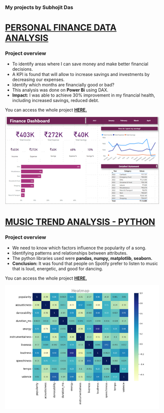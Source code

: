 ### My projects by Subhojit Das

# [PERSONAL FINANCE DATA ANALYSIS](https://subhojitdas859.github.io/MyFi_Analysis_Project/)
### Project overview
- To identify areas where I can save money and make better financial decisions.
- A KPI is found that will allow to increase savings and investments by decreasing our expenses.
- Identify which months are financially good or bad?
- This analysis was done on **Power Bi** using DAX.
- **Impact:** I was able to achieve 30% improvement in my financial health, including increased savings, reduced debt.

You can access the whole project **[HERE.](https://subhojitdas859.github.io/MyFi_Analysis_Project/)**

[![go to project](MyFi_img/1.png)](https://subhojitdas859.github.io/MyFi_Analysis_Project/)

# [MUSIC TREND ANALYSIS - PYTHON](https://subhojitdas859.github.io/Music_Trends_Analysis/)
### Project overview
- We need to know which factors influence the popularity of a song.
- Identifying patterns and relationships between attributes.
- The python libraries used were **pandas, numpy, matplotlib, seaborn.**
- **Conclusion:** It was found that people on Spotify prefer to listen to music that is loud, energetic, and good for dancing.

You can access the whole project **[HERE.](https://subhojitdas859.github.io/Music_Trends_Analysis/)**

[![go to project](Music_img/1.png)](https://subhojitdas859.github.io/Music_Trends_Analysis/)
